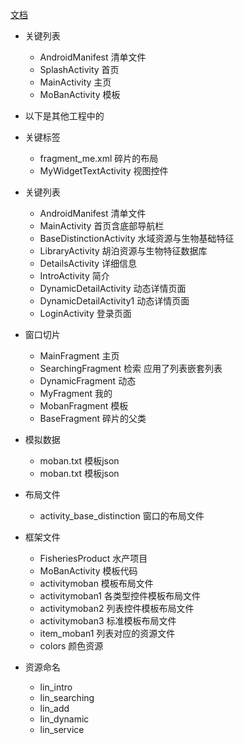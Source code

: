 [文档](README.md)

- 关键列表
   - AndroidManifest  清单文件
   - SplashActivity 首页
   - MainActivity 主页
   - MoBanActivity 模板



- 以下是其他工程中的

- 关键标签
   - fragment_me.xml  碎片的布局
   - MyWidgetTextActivity 视图控件
- 关键列表
   - AndroidManifest  清单文件
   - MainActivity 首页含底部导航栏
   - BaseDistinctionActivity 水域资源与生物基础特征
   - LibraryActivity 胡泊资源与生物特征数据库
   - DetailsActivity 详细信息
   - IntroActivity 简介
   - DynamicDetailActivity 动态详情页面
   - DynamicDetailActivity1 动态详情页面
   - LoginActivity 登录页面
- 窗口切片
   - MainFragment 主页
   - SearchingFragment 检索 应用了列表嵌套列表
   - DynamicFragment 动态
   - MyFragment 我的
   - MobanFragment 模板
   - BaseFragment 碎片的父类
- 模拟数据
   - moban.txt  模板json
   - moban.txt  模板json
- 布局文件
   - activity_base_distinction 窗口的布局文件

- 框架文件
   - FisheriesProduct 水产项目
   - MoBanActivity 模板代码
   - activitymoban 模板布局文件
   - activitymoban1 各类型控件模板布局文件
   - activitymoban2 列表控件模板布局文件
   - activitymoban3 标准模板布局文件
   - item_moban1  列表对应的资源文件
   - colors 颜色资源
- 资源命名
   - lin_intro
   - lin_searching
   - lin_add
   - lin_dynamic
   - lin_service
